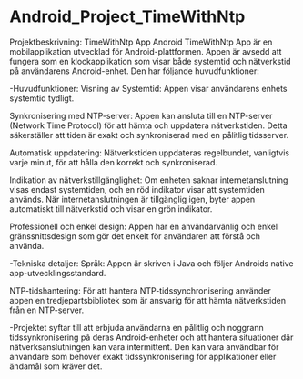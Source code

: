 # Android_Project_TimeWithNtp

Projektbeskrivning: TimeWithNtp App
Android TimeWithNtp App är en mobilapplikation utvecklad för Android-plattformen. Appen är avsedd att fungera som en klockapplikation som visar både systemtid och nätverkstid på användarens Android-enhet. Den har följande huvudfunktioner:

-Huvudfunktioner:
Visning av Systemtid: Appen visar användarens enhets systemtid tydligt.

Synkronisering med NTP-server: Appen kan ansluta till en NTP-server (Network Time Protocol) för att hämta och uppdatera nätverkstiden. Detta säkerställer att tiden är exakt och synkroniserad med en pålitlig tidsserver.

Automatisk uppdatering: Nätverkstiden uppdateras regelbundet, vanligtvis varje minut, för att hålla den korrekt och synkroniserad.

Indikation av nätverkstillgänglighet: Om enheten saknar internetanslutning visas endast systemtiden, och en röd indikator visar att systemtiden används. När internetanslutningen är tillgänglig igen, byter appen automatiskt till nätverkstid och visar en grön indikator.

Professionell och enkel design: Appen har en användarvänlig och enkel gränssnittsdesign som gör det enkelt för användaren att förstå och använda.

-Tekniska detaljer:
Språk: Appen är skriven i Java och följer Androids native app-utvecklingsstandard.

NTP-tidshantering: För att hantera NTP-tidssynchronisering använder appen en tredjepartsbibliotek som är ansvarig för att hämta nätverkstiden från en NTP-server.

-Projektet syftar till att erbjuda användarna en pålitlig och noggrann tidssynkronisering på deras Android-enheter och att hantera situationer där nätverksanslutningen kan vara intermittent. Den kan vara användbar för användare som behöver exakt tidssynkronisering för applikationer eller ändamål som kräver det.
